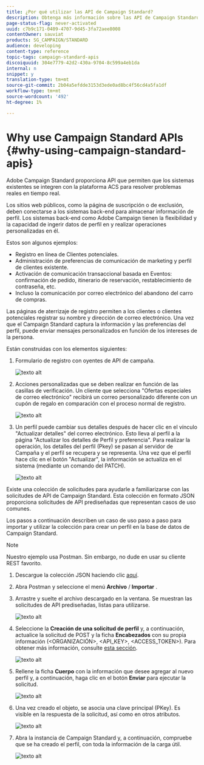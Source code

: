 ```yaml
---
title: ¿Por qué utilizar las API de Campaign Standard?
description: Obtenga más información sobre las API de Campaign Standard y por qué utilizarlas.
page-status-flag: never-activated
uuid: c7b9c171-0409-4707-9d45-3fa72aee8008
contentOwner: sauviat
products: SG_CAMPAIGN/STANDARD
audience: developing
content-type: reference
topic-tags: campaign-standard-apis
discoiquuid: 304e7779-42d2-430a-9704-8c599a4eb1da
internal: n
snippet: y
translation-type: tm+mt
source-git-commit: 2b04a5efdde3153d3ede0ad8bc4f56cd4a5fa1df
workflow-type: tm+mt
source-wordcount: '492'
ht-degree: 1%

---
```



# Why use Campaign Standard APIs {#why-using-campaign-standard-apis}

Adobe Campaign Standard proporciona API que permiten que los sistemas existentes se integren con la plataforma ACS para resolver problemas reales en tiempo real.

Los sitios web públicos, como la página de suscripción o de exclusión, deben conectarse a los sistemas back-end para almacenar información de perfil. Los sistemas back-end como Adobe Campaign tienen la flexibilidad y la capacidad de ingerir datos de perfil en y realizar operaciones personalizadas en él.

Estos son algunos ejemplos:

* Registro en línea de Clientes potenciales.
* Administración de preferencias de comunicación de marketing y perfil de clientes existente.
* Activación de comunicación transaccional basada en Eventos: confirmación de pedido, itinerario de reservación, restablecimiento de contraseña, etc.
* Incluso la comunicación por correo electrónico del abandono del carro de compras.

Las páginas de aterrizaje de registro permiten a los clientes o clientes potenciales registrar su nombre y dirección de correo electrónico. Una vez que el Campaign Standard captura la información y las preferencias del perfil, puede enviar mensajes personalizados en función de los intereses de la persona.

Están construidas con los elementos siguientes:

1. Formulario de registro con oyentes de API de campaña.

   ![texto alt](assets/apis_uc1.png)

1. Acciones personalizadas que se deben realizar en función de las casillas de verificación. Un cliente que selecciona &quot;Ofertas especiales de correo electrónico&quot; recibirá un correo personalizado diferente con un cupón de regalo en comparación con el proceso normal de registro.

   ![texto alt](assets/apis_uc2.png)

1. Un perfil puede cambiar sus detalles después de hacer clic en el vínculo &quot;Actualizar detalles&quot; del correo electrónico. Esto lleva al perfil a la página &quot;Actualizar los detalles de Perfil y preferencia&quot;. Para realizar la operación, los detalles del perfil (Pkey) se pasan al servidor de Campaña y el perfil se recupera y se representa. Una vez que el perfil hace clic en el botón &quot;Actualizar&quot;, la información se actualiza en el sistema (mediante un comando del PATCH).

   ![texto alt](assets/apis_uc3.png)

Existe una colección de solicitudes para ayudarle a familiarizarse con las solicitudes de API de Campaign Standard. Esta colección en formato JSON proporciona solicitudes de API prediseñadas que representan casos de uso comunes.

Los pasos a continuación describen un caso de uso paso a paso para importar y utilizar la colección para crear un perfil en la base de datos de Campaign Standard.

>[!NOTE]
>
>Nuestro ejemplo usa Postman. Sin embargo, no dude en usar su cliente REST favorito.

1. Descargue la colección JSON haciendo clic [aquí](https://helpx.adobe.com/content/dam/help/en/campaign/kb/working-with-acs-api/_jcr_content/main-pars/download_section/download-1/KB_postman_collection.json.zip).

1. Abra Postman y seleccione el menú **Archivo** / **Importar** .

1. Arrastre y suelte el archivo descargado en la ventana. Se muestran las solicitudes de API prediseñadas, listas para utilizarse.

   ![texto alt](assets/postman_collection.png)

1. Seleccione la **Creación de una solicitud de perfil** y, a continuación, actualice la solicitud de POST y la ficha **Encabezados** con su propia información (&lt;ORGANIZACIÓN>, &lt;API_KEY>, &lt;ACCESS_TOKEN>). Para obtener más información, consulte [esta sección](../../api/using/setting-up-api-access.md).

   ![texto alt](assets/postman_uc1.png)

1. Rellene la ficha **Cuerpo** con la información que desee agregar al nuevo perfil y, a continuación, haga clic en el botón **Enviar** para ejecutar la solicitud.

   ![texto alt](assets/postman_uc2.png)

1. Una vez creado el objeto, se asocia una clave principal (PKey). Es visible en la respuesta de la solicitud, así como en otros atributos.

   ![texto alt](assets/postman_uc3.png)

1. Abra la instancia de Campaign Standard y, a continuación, compruebe que se ha creado el perfil, con toda la información de la carga útil.

   ![texto alt](assets/postman_uc4.png)

